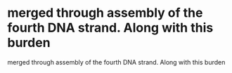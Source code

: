 # merged through assembly of the fourth DNA strand. Along with this burden

merged through assembly of the fourth DNA strand. Along with this burden